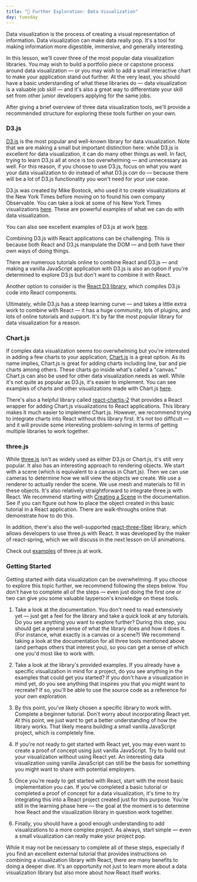 ```yaml
---
title: "📓 Further Exploration: Data Visualization"
day: tuesday
---
```


Data visualization is the process of creating a visual representation of information. Data visualization can make data really pop. It's a tool for making information more digestible, immersive, and generally interesting.

In this lesson, we'll cover three of the most popular data visualization libraries. You may wish to build a portfolio piece or capstone process around data visualization — or you may wish to add a small interactive chart to make your application stand out further. At the very least, you should have a basic understanding of what these libraries do — data visualization is a valuable job skill — and it's also a great way to differentiate your skill set from other junior developers applying for the same jobs.

After giving a brief overview of three data visualization tools, we'll provide a recommended structure for exploring these tools further on your own.

### D3.js

[D3.js](https://d3js.org/) is the most popular and well-known library for data visualization. Note that we are making a small but important distinction here: while D3.js is excellent for data visualization, it can do many other things as well. In fact, trying to learn D3.js all at once is too overwhelming — and unnecessary as well. For this reason, if you choose to use D3.js, focus on what you want your data visualization to do instead of what D3.js _can_ do — because there will be a lot of D3.js functionality you won't need for your use case.

D3.js was created by Mike Bostock, who used it to create visualizations at the New York Times before moving on to found his own company Observable. You can take a look at some of his New York Times visualizations [here](https://bost.ocks.org/mike/). These are powerful examples of what we can do with data visualization.

You can also see excellent examples of D3.js at work [here](https://observablehq.com/@d3/gallery).

Combining D3.js with React applications can be challenging. This is because both React and D3.js manipulate the DOM — and both have their own ways of doing things.

There are numerous tutorials online to combine React and D3.js — and making a vanilla JavaScript application with D3.js is also an option if you're determined to explore D3.js but don't want to combine it with React.

Another option to consider is the [React D3 library](https://react-d3-library.github.io/), which compiles D3.js code into React components.

Ultimately, while D3.js has a steep learning curve — and takes a little extra work to combine with React — it has a huge community, lots of plugins, and lots of online tutorials and support. It's by far the most popular library for data visualization for a reason.

### Chart.js

If complex data visualization seems too overwhelming but you're interested in adding a few charts to your application, [Chart.js](https://www.chartjs.org/) is a great option. As its name implies, Chart.js is great for adding charts including line, bar and pie charts among others. These charts go inside what's called a "canvas." Chart.js can also be used for other data visualization needs as well. While it's not quite as popular as D3.js, it's easier to implement. You can see examples of charts and other visualizations made with Chart.js [here](https://www.chartjs.org/samples/latest/).

There's also a helpful library called [react-chartjs-2](https://github.com/jerairrest/react-chartjs-2) that provides a React wrapper for adding Chart.js visualizations to React applications. This library makes it much easier to implement Chart.js. However, we recommend trying to integrate charts into React without this library first. It's not too difficult — and it will provide some interesting problem-solving in terms of getting multiple libraries to work together.

### three.js

While [three.js](https://threejs.org/) isn't as widely used as either D3.js or Chart.js, it's still very popular. It also has an interesting approach to rendering objects. We start with a scene (which is equivalent to a canvas in Chart.js). Then we can use cameras to determine how we will view the objects we create. We use a renderer to actually render the scene. We use mesh and materials to fill in these objects. It's also relatively straightforward to integrate three.js with React. We recommend starting with [Creating a Scene](https://threejs.org/docs/index.html#manual/en/introduction/Creating-a-scene) in the documentation. See if you can figure out how to place the object created in this basic tutorial in a React application. There are walk-throughs online that demonstrate how to do this.

In addition, there's also the well-supported [react-three-fiber](https://github.com/react-spring/react-three-fiber) library, which allows developers to use three.js with React. It was developed by the maker of react-spring, which we will discuss in the next lesson on UI animations.

Check out [examples](https://threejs.org/examples/) of three.js at work.

### Getting Started

Getting started with data visualization can be overwhelming. If you choose to explore this topic further, we recommend following the steps below. You don't have to complete all of the steps — even just doing the first one or two can give you some valuable layperson's knowledge on these tools.

1. Take a look at the documentation. You don't need to read extensively yet — just get a feel for the library and take a quick look at any tutorials. Do you see anything you want to explore further? During this step, you should get a general sense of what the library does and how it does it. (For instance, what exactly is a canvas or a scene?) We recommend taking a look at the documentation for all three tools mentioned above (and perhaps others that interest you), so you can get a sense of which one you'd most like to work with.

2. Take a look at the library's provided examples. If you already have a specific visualization in mind for a project, do you see anything in the examples that could get you started? If you don't have a visualization in mind yet, do you see anything that inspires you that you might want to recreate? If so, you'll be able to use the source code as a reference for your own exploration.

3. By this point, you've likely chosen a specific library to work with. Complete a beginner tutorial. Don't worry about incorporating React yet. At this point, we just want to get a better understanding of how the library works. That likely means building a small vanilla JavaScript project, which is completely fine.

4. If you're not ready to get started with React yet, you may even want to create a proof of concept using just vanilla JavaScript. Try to build out your visualization without using React yet. An interesting data visualization using vanilla JavaScript can still be the basis for something you might want to share with potential employers.

5. Once you're ready to get started with React, start with the most basic implementation you can. If you've completed a basic tutorial or completed a proof of concept for a data visualization, it's time to try integrating this into a React project created just for this purpose. You're still in the learning phase here — the goal at the moment is to determine how React and the visualization library in question work together.

6. Finally, you should have a good enough understanding to add visualizations to a more complex project. As always, start simple — even a small visualization can really make your project pop.

While it may not be necessary to complete all of these steps, especially if you find an excellent external tutorial that provides instructions on combining a visualization library with React, there are many benefits to doing a deeper dive. It's an opportunity not just to learn more about a data visualization library but also more about how React itself works.

